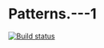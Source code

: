 # Patterns.---1
[![Build status](https://ci.appveyor.com/api/projects/status/16o2wxvqw7ydr89j?svg=true)](https://ci.appveyor.com/project/TatyanaSmyslova33542/patterns-1)
